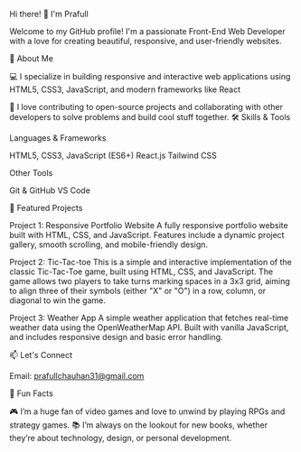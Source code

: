 Hi there! 👋 I'm Prafull

Welcome to my GitHub profile! I'm a passionate Front-End Web Developer with a love for creating beautiful, responsive, and user-friendly websites.

🚀 About Me

💻 I specialize in building responsive and interactive web applications using HTML5, CSS3, JavaScript, and modern frameworks like React

🔗 I love contributing to open-source projects and collaborating with other developers to solve problems and build cool stuff together.
🛠️ Skills & Tools

Languages & Frameworks

HTML5, CSS3, JavaScript (ES6+)
React.js
Tailwind CSS

Other Tools

Git & GitHub
VS Code

🌟 Featured Projects

Project 1: Responsive Portfolio Website
A fully responsive portfolio website built with HTML, CSS, and JavaScript. Features include a dynamic project gallery, smooth scrolling, and mobile-friendly design.

Project 2: Tic-Tac-toe
This is a simple and interactive implementation of the classic Tic-Tac-Toe game, built using HTML, CSS, and JavaScript. 
The game allows two players to take turns marking spaces in a 3x3 grid, aiming to align three of their symbols (either "X" or "O") in a row, column, or diagonal to win the game.

Project 3: Weather App
A simple weather application that fetches real-time weather data using the OpenWeatherMap API. Built with vanilla JavaScript, and includes responsive design and basic error handling.

📫 Let's Connect

Email: prafullchauhan31@gmail.com

💬 Fun Facts

🎮 I’m a huge fan of video games and love to unwind by playing RPGs and strategy games.
📚 I’m always on the lookout for new books, whether they’re about technology, design, or personal development.
